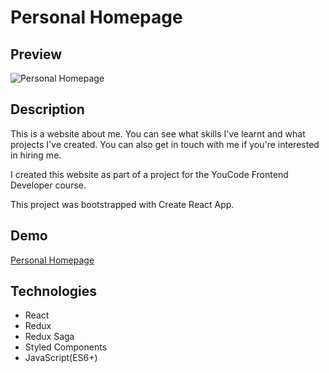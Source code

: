 # Personal Homepage

## Preview

![Personal Homepage](public/readme-preview.gif)

## Description

This is a website about me. You can see what skills I've learnt and what projects I've created. You can also get in touch with me if you're interested in hiring me.

I created this website as part of a project for the YouCode Frontend Developer course.

This project was bootstrapped with Create React App.

## Demo
[Personal Homepage](https://krystiangreblowski.github.io/personal-homepage/)

## Technologies
- React
- Redux
- Redux Saga
- Styled Components
- JavaScript(ES6+)
